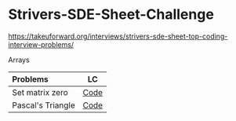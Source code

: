 # Strivers-SDE-Sheet-Challenge
https://takeuforward.org/interviews/strivers-sde-sheet-top-coding-interview-problems/

Arrays

Problems | LC 
| :--- | :---: 
Set matrix zero  | [Code](https://www.codingninjas.com/codestudio/problems/set-matrix-zeros_8230862?challengeSlug=striver-sde-challenge&leftPanelTab=1) 
Pascal's Triangle  | [Code](https://leetcode.com/submissions/detail/964463283/) 


